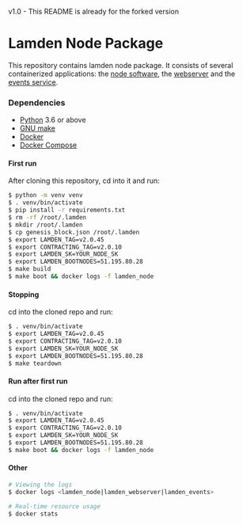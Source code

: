 v1.0 - This README is already for the forked version

# Lamden Node Package
This repository contains lamden node package. It consists of several containerized applications: the [node software](https://github.com/Lamden/lamden), the [webserver](https://github.com/Lamden/lamden/blob/master/lamden/nodes/masternode/webserver.py) and the [events service](https://github.com/Lamden/lamden/blob/master/lamden/nodes/events.py).

### Dependencies
- [Python](https://www.python.org/) 3.6 or above
- [GNU make](https://www.gnu.org/software/make/)
- [Docker](https://docs.docker.com/get-docker/)
- [Docker Compose](https://docs.docker.com/compose/install/)

#### First run
After cloning this repository, cd into it and run:
```bash
$ python -m venv venv
$ . venv/bin/activate
$ pip install -r requirements.txt
$ rm -rf /root/.lamden
$ mkdir /root/.lamden
$ cp genesis_block.json /root/.lamden
$ export LAMDEN_TAG=v2.0.45
$ export CONTRACTING_TAG=v2.0.10
$ export LAMDEN_SK=YOUR_NODE_SK
$ export LAMDEN_BOOTNODES=51.195.80.28
$ make build
$ make boot && docker logs -f lamden_node
```

#### Stopping
cd into the cloned repo and run:
```bash
$ . venv/bin/activate
$ export LAMDEN_TAG=v2.0.45
$ export CONTRACTING_TAG=v2.0.10
$ export LAMDEN_SK=YOUR_NODE_SK
$ export LAMDEN_BOOTNODES=51.195.80.28
$ make teardown
```

#### Run after first run
cd into the cloned repo and run:
```bash
$ . venv/bin/activate
$ export LAMDEN_TAG=v2.0.45
$ export CONTRACTING_TAG=v2.0.10
$ export LAMDEN_SK=YOUR_NODE_SK
$ export LAMDEN_BOOTNODES=51.195.80.28
$ make boot && docker logs -f lamden_node
```

#### Other
```bash
# Viewing the logs
$ docker logs <lamden_node|lamden_webserver|lamden_events>

# Real-time resource usage
$ docker stats
```

